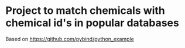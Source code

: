# Project to match chemicals with chemical id's in popular databases

Based on https://github.com/pybind/python_example